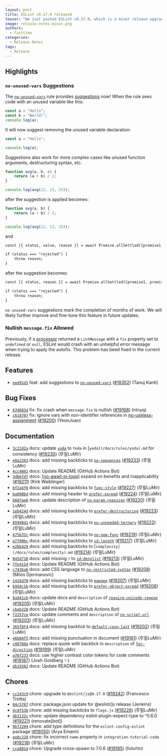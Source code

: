 ```yaml
---
layout: post
title: ESLint v9.17.0 released
teaser: "We just pushed ESLint v9.17.0, which is a minor release upgrade of ESLint. This release adds some new features and fixes several bugs found in the previous release."
image: release-notes-minor.png
authors:
  - fasttime
categories:
  - Release Notes
tags:
  - Release
---
```


## Highlights

### `no-unused-vars` Suggestions

The [`no-unused-vars`](https://eslint.org/docs/latest/rules/no-unused-vars) rule provides [suggestions](https://eslint.org/docs/latest/use/core-concepts/#rule-suggestions) now! When the rule sees code with an unused variable like this:

```js
const a = "Hello";
const b = "World!";
console.log(a);
```

It will now suggest removing the unused variable declaration:

```js
const a = "Hello";

console.log(a);
```

Suggestions also work for more complex cases like unused function arguments, destructuring syntax, etc.

```js
function avg(a, b, c) {
    return (a + b) / 2;
}

console.log(avg(12, 13, 25));
```

after the suggestion is applied becomes:

```js
function avg(a, b) {
    return (a + b) / 2;
}

console.log(avg(12, 13, 25));
```

and

```diff
const [{ status, value, reason }] = await Promise.allSettled([promise1, promise2]);

if (status === "rejected") {
    throw reason;
}
```

after the suggestion becomes:

```diff
const [{ status, reason }] = await Promise.allSettled([promise1, promise2]);

if (status === "rejected") {
    throw reason;
}
```

`no-unused-vars` suggestions mark the completion of months of work. We will likely further improve and fine-tune this feature in future updates.

### Nullish `message.fix` Allowed

Previously, if a [processor](https://eslint.org/docs/latest/use/core-concepts/#custom-processors) returned a `LintMessage` with a `fix` property set to `undefined` or `null`, ESLint would crash with an unhelpful error message when trying to apply the autofix.
This problem has beed fixed in the current release.







## Features


* [`eed91d1`](https://github.com/eslint/eslint/commit/eed91d12d4d265bd32905dd1fbf8a6d5dbcdb54a) feat: add suggestions to [`no-unused-vars`](/docs/rules/no-unused-vars) ([#18352](https://github.com/eslint/eslint/issues/18352)) (Tanuj Kanti)






## Bug Fixes


* [`67d683d`](https://github.com/eslint/eslint/commit/67d683df29d873002299c70736dacea731b69f5d) fix: fix crash when `message.fix` is nullish ([#19168](https://github.com/eslint/eslint/issues/19168)) (ntnyq)
* [`c618707`](https://github.com/eslint/eslint/commit/c61870715e5bc1cb51c45a8efd72f392502807b8) fix: ignore vars with non-identifier references in [no-useless-assignment](/docs/rules/no-useless-assignment) ([#19200](https://github.com/eslint/eslint/issues/19200)) (YeonJuan)




## Documentation


* [`3c22d2a`](https://github.com/eslint/eslint/commit/3c22d2accedd7b0bc381a4eee2c3db4df657b236) docs: update [`yoda`](/docs/rules/yoda) to `Yoda` in [`yoda](/docs/rules/yoda).md` for consistency ([#19230](https://github.com/eslint/eslint/issues/19230)) (루밀LuMir)
* [`e0a2203`](https://github.com/eslint/eslint/commit/e0a220355f447b3674b758776344959ce746b5e3) docs: add missing backticks to [`no-sequences`](/docs/rules/no-sequences) ([#19233](https://github.com/eslint/eslint/issues/19233)) (루밀LuMir)
* [`4cc4881`](https://github.com/eslint/eslint/commit/4cc48812cdfd686304b5b3b71ea70cd7f2d8389a) docs: Update README (GitHub Actions Bot)
* [`3db6fdf`](https://github.com/eslint/eslint/commit/3db6fdf885b17d25103e3cddc31fea56542e064d) docs: [[no-await-in-loop](/docs/rules/no-await-in-loop)] expand on benefits and inapplicability ([#19211](https://github.com/eslint/eslint/issues/19211)) (Kirk Waiblinger)
* [`bf2a4f6`](https://github.com/eslint/eslint/commit/bf2a4f686bb387711e269b08f13771e4208113f0) docs: add missing backticks to [`func-style`](/docs/rules/func-style) ([#19227](https://github.com/eslint/eslint/issues/19227)) (루밀LuMir)
* [`ba098bd`](https://github.com/eslint/eslint/commit/ba098bd03c9943007ec77d628dc59f7eaf60f871) docs: add missing header to [`prefer-spread`](/docs/rules/prefer-spread) ([#19224](https://github.com/eslint/eslint/issues/19224)) (루밀LuMir)
* [`b607ae6`](https://github.com/eslint/eslint/commit/b607ae64913ca2b6450a74344ab0ad548e314915) docs: update description of [`no-param-reassign`](/docs/rules/no-param-reassign) ([#19220](https://github.com/eslint/eslint/issues/19220)) (루밀LuMir)
* [`1eb424d`](https://github.com/eslint/eslint/commit/1eb424de558fba301eaef9a7fce256539b48dee3) docs: add missing backticks to [`prefer-destructuring`](/docs/rules/prefer-destructuring) ([#19223](https://github.com/eslint/eslint/issues/19223)) (루밀LuMir)
* [`85998d1`](https://github.com/eslint/eslint/commit/85998d14051c7a0c5b7b6da8cfda13dc1fc7c153) docs: add missing backticks to [`no-unneeded-ternary`](/docs/rules/no-unneeded-ternary) ([#19222](https://github.com/eslint/eslint/issues/19222)) (루밀LuMir)
* [`b75b32c`](https://github.com/eslint/eslint/commit/b75b32c091f0742788ecf232f52d9e9427008526) docs: add missing backticks to [`no-new-func`](/docs/rules/no-new-func) ([#19219](https://github.com/eslint/eslint/issues/19219)) (루밀LuMir)
* [`a7700bc`](https://github.com/eslint/eslint/commit/a7700bcc9c566b3e348a72f3e6a4a6f5ac3345a4) docs: add missing backticks to [`id-length`](/docs/rules/id-length) ([#19217](https://github.com/eslint/eslint/issues/19217)) (루밀LuMir)
* [`e2bb429`](https://github.com/eslint/eslint/commit/e2bb429974ae397c1c1cc495fa7630441c9da61a) docs: add missing backticks to [`complexity](/docs/rules/complexity).md` ([#19214](https://github.com/eslint/eslint/issues/19214)) (루밀LuMir)
* [`045d716`](https://github.com/eslint/eslint/commit/045d716b92276720961e950e6a259ef40e8e07ea) docs: add missing `)` to [`id-denylist`](/docs/rules/id-denylist) ([#19213](https://github.com/eslint/eslint/issues/19213)) (루밀LuMir)
* [`7fe4114`](https://github.com/eslint/eslint/commit/7fe4114be2e714506fd406ea4474430ea3de0f93) docs: Update README (GitHub Actions Bot)
* [`c743ba6`](https://github.com/eslint/eslint/commit/c743ba6402a27130f8b7700ae0816b087e20085d) docs: add CSS language to [`no-restricted-syntax`](/docs/rules/no-restricted-syntax) ([#19208](https://github.com/eslint/eslint/issues/19208)) (Milos Djermanovic)
* [`1416d70`](https://github.com/eslint/eslint/commit/1416d70d4358a57e99e810dd25ac0e6263924c02) docs: add missing backticks to [`eqeqeq`](/docs/rules/eqeqeq) ([#19207](https://github.com/eslint/eslint/issues/19207)) (루밀LuMir)
* [`b950c1b`](https://github.com/eslint/eslint/commit/b950c1b7db28cc569a53b6677b71a40f1fe3bf98) docs: add missing backticks to [`prefer-object-spread`](/docs/rules/prefer-object-spread) ([#19206](https://github.com/eslint/eslint/issues/19206)) (루밀LuMir)
* [`8a941cb`](https://github.com/eslint/eslint/commit/8a941cb776d0872236c33027bcff6337739a6ddb) docs: update docs and `description` of [`require-unicode-regexp`](/docs/rules/require-unicode-regexp) ([#19205](https://github.com/eslint/eslint/issues/19205)) (루밀LuMir)
* [`cbab228`](https://github.com/eslint/eslint/commit/cbab2281ddd583ddddfb55151babbd9ea59eb078) docs: Update README (GitHub Actions Bot)
* [`f2257ce`](https://github.com/eslint/eslint/commit/f2257ce41278dd85170d4d102969738bcabd5903) docs: update comments and `description` of [`no-script-url`](/docs/rules/no-script-url) ([#19203](https://github.com/eslint/eslint/issues/19203)) (루밀LuMir)
* [`365f0f4`](https://github.com/eslint/eslint/commit/365f0f4df7045c42de0f9624c488d62cf7f6cece) docs: add missing backtick to [`default-case-last`](/docs/rules/default-case-last) ([#19202](https://github.com/eslint/eslint/issues/19202)) (루밀LuMir)
* [`e6b84f5`](https://github.com/eslint/eslint/commit/e6b84f535e84050b0c63ae304eb17f9d181ac299) docs: add missing punctuation in document ([#19161](https://github.com/eslint/eslint/issues/19161)) (루밀LuMir)
* [`c88708e`](https://github.com/eslint/eslint/commit/c88708e0571b62ee5d6c6168373e4204ec75b931) docs: replace quote with backtick in `description` of [`for-direction`](/docs/rules/for-direction) ([#19199](https://github.com/eslint/eslint/issues/19199)) (루밀LuMir)
* [`a76f233`](https://github.com/eslint/eslint/commit/a76f233a67abebf861efc0dd06cde2187abbd273) docs: use higher contrast color tokens for code comments ([#19187](https://github.com/eslint/eslint/issues/19187)) (Josh Goldberg ✨)
* [`db19502`](https://github.com/eslint/eslint/commit/db195024978044b7457d5d551299f96f6b60caed) docs: Update README (GitHub Actions Bot)








## Chores


* [`cc243c9`](https://github.com/eslint/eslint/commit/cc243c948226a585f01d3e68b4cedbabcc5e0e40) chore: upgrade to `@eslint/js@9.17.0` ([#19242](https://github.com/eslint/eslint/issues/19242)) (Francesco Trotta)
* [`84c5787`](https://github.com/eslint/eslint/commit/84c57877801da729265cf9ce11d325c0be8c82b1) chore: package.json update for @eslint/js release (Jenkins)
* [`4c4f53b`](https://github.com/eslint/eslint/commit/4c4f53b8c961dd6aed6c0cdca303018d805a59fe) chore: add missing backticks to `flags.js` ([#19226](https://github.com/eslint/eslint/issues/19226)) (루밀LuMir)
* [`4b3132c`](https://github.com/eslint/eslint/commit/4b3132c3f55db6b51665c4c42bb762d00e266262) chore: update dependency eslint-plugin-expect-type to ^0.6.0 ([#19221](https://github.com/eslint/eslint/issues/19221)) (renovate[bot])
* [`9bf2204`](https://github.com/eslint/eslint/commit/9bf220464a594d44744fd35d688c61159366b8ea) chore: add type definitions for the `eslint-config-eslint` package ([#19050](https://github.com/eslint/eslint/issues/19050)) (Arya Emami)
* [`ee8c220`](https://github.com/eslint/eslint/commit/ee8c2200a19dd55aa5068b6cd336a2aec7c52ad3) chore: fix incorrect `name` property in `integration-tutorial-code` ([#19218](https://github.com/eslint/eslint/issues/19218)) (루밀LuMir)
* [`cca801d`](https://github.com/eslint/eslint/commit/cca801dd17931cfd913456569b41f6132d0366aa) chore: Upgrade cross-spawn to 7.0.6 ([#19185](https://github.com/eslint/eslint/issues/19185)) (folortin)


